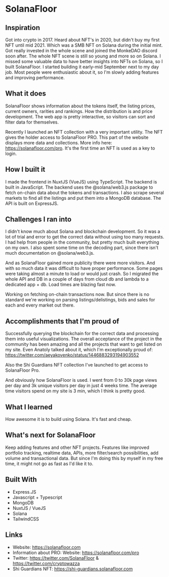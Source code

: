 # SolanaFloor

## Inspiration
Got into crypto in 2017. Heard about NFT's in 2020, but didn't buy my first NFT until mid 2021. Which was a SMB NFT on Solana during the initial mint. Got really invested in the whole scene and joined the MonkeDAO discord soon after. The whole NFT scene is still so young and more so on Solana. I missed some valuable data to have better insights into NFTs on Solana, so I built SolanaFloor. I started building it early-mid September next to my day job. Most people were enthusiastic about it, so I'm slowly adding features and improving performance.

## What it does
SolanaFloor shows information about the tokens itself, the listing prices, current owners, rarities and rankings. How the distribution is and price development. The web app is pretty interactive, so visitors can sort and filter data for themselves.

Recently I launched an NFT collection with a very important utility. The NFT gives the holder access to SolanaFloor PRO. This part of the website displays more data and collections. More info here: https://solanafloor.com/pro. It's the first time an NFT is used as a key to login.

## How I built it
I made the frontend in NuxtJS (VueJS) using TypeScript. The backend is built in JavaScript. The backend uses the @solana/web3.js package to fetch on-chain data about the tokens and transactions. I also scrape several markets to find all the listings and put them into a MongoDB database. The API is built on ExpressJS.

## Challenges I ran into
I didn't know much about Solana and blockchain development. So it was a lot of trial and error to get the correct data without using too many requests. I had help from people in the community, but pretty much built everything on my own. I also spent some time on the decoding part, since there isn't much documentation on @solana/web3.js.

And as SolanaFloor gained more publicity there were more visitors. And with so much data it was difficult to have proper performance. Some pages were taking almost a minute to load or would just crash. So I migrated the whole API and DB in a couple of days from cloud db and lambda to a dedicated app + db. Load times are blazing fast now.

Working on fetching on-chain transactions now. But since there is no standard we're working on parsing listings/delistings, bids and sales for each and every market out there.

## Accomplishments that I'm proud of
Successfully querying the blockchain for the correct data and processing them into useful visualizations. The overall acceptance of the project in the community has been amazing and all the projects that want to get listed on my site. Even Anatoly talked about it, which I'm exceptionally proud of: https://twitter.com/aeyakovenko/status/1446883293194903552

Also the Shi Guardians NFT collection I've launched to get access to SolanaFloor Pro.

And obviously how SolanaFloor is used. I went from 0 to 30k page views per day and 3k unique visitors per day in just 4 weeks time. The average time visitors spend on my site is 3 min, which I think is pretty good.

## What I learned
How awesome it is to build using Solana. It's fast and cheap.

## What's next for SolanaFloor
Keep adding features and other NFT projects. Features like improved portfolio tracking, realtime data, APIs, more filter/search possibilities, add volume and transactional data. But since I'm doing this by myself in my free time, it might not go as fast as I'd like it to.

## Built With
* Express.JS
* Javascript + Typescript
* MongoDB
* NuxtJS / VueJS
* Solana
* TailwindCSS

## Links
* Website: https://solanafloor.com
* Information about PRO: Website: https://solanafloor.com/pro
* Twitter: https://twitter.com/SolanaFloor & https://twitter.com/cryptowazza
* Shi Guardians NFT: https://shi-guardians.solanafloor.com